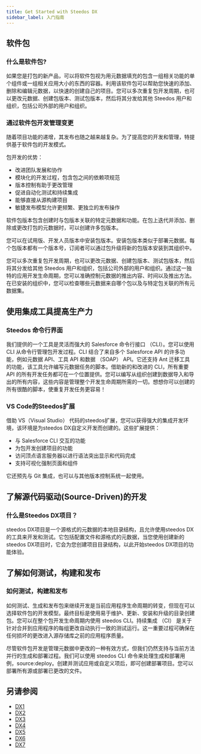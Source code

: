 ```yaml
---
title: Get Started with Steedos DX
sidebar_label: 入门指南
---
```


## 软件包

### 什么是软件包?

如果您是打包的新产品，可以将软件包视为用元数据填充的包含一组相关功能的单个组件或一组相关应用大小的东西的容器。利用该软件包可以帮助您快速的添加、删除和编辑元数据，以快速的创建自己的项目。您可以多次重复包开发周期，也可以更改元数据、创建包版本、测试包版本，然后将其分发给其他 Steedos 用户和组织，包括公司外部的用户和组织。

### 通过软件包开发管理变更

随着项目功能的递增，其发布也随之越来越复杂。为了提高您的开发和管理，特提供基于软件包的开发模式。

包开发的优势：

- 改进团队发展和协作
- 模块化的开发过程，包含包之间的依赖项规范
- 版本控制有助于更改管理
- 促进自动化测试和持续集成
- 能够直接从源构建项目
- 敏捷发布模型允许更频繁、更独立的发布操作

软件包版本包含创建时与包版本关联的特定元数据和功能。在包上迭代并添加、删除或更改打包的元数据时，可以创建许多包版本。

您可以在试用版、开发人员版本中安装包版本。安装包版本类似于部署元数据。每个包版本都有一个版本号，订阅者可以通过包升级将新的包版本安装到其组织中。

您可以多次重复包开发周期，也可以更改元数据、创建包版本、测试包版本，然后将其分发给其他 Steedos 用户和组织，包括公司外部的用户和组织。通过这一独特的应用开发生命周期，您可以准确控制元数据的推出内容、时间以及推出方法。在已安装的组织中，您可以检查哪些元数据来自哪个包以及与特定包关联的所有元数据集。

## 使用集成工具提高生产力

### Steedos 命令行界面

我们提供的一个工具是灵活而强大的 Salesforce 命令行接口 （CLI）。您可以使用 CLI 从命令行管理包开发过程。CLI 结合了来自多个 Salesforce API 的许多功能，例如元数据 API、工具 API 和数据 （SOAP） API。它还支持 Ant 迁移工具的功能，该工具允许编写元数据任务的脚本。借助新的和改进的 CLI，所有重要 API 的所有开发任务都可在一个位置提供。您可以编写从组织创建到数据导入和导出的所有内容，这些内容是管理整个开发生命周期所需的一切。想想你可以创建的所有很酷的脚本，使重复开发任务更容易！

### VS Code的Steedos扩展

借助 VS（Visual Studio） 代码的steedos扩展，您可以获得强大的集成开发环境，该环境是为steedos DX自定义开发而创建的。这些扩展提供：

- 与 Salesforce CLI 交互的功能
- 为包开发创建项目的功能
- 访问顶点语言服务器以进行语法突出显示和代码完成
- 支持可视化强制页面和组件

它还预先与 Git 集成，也可以与其他版本控制系统一起使用。

## 了解源代码驱动(Source-Driven)的开发

### 什么是Steedos DX项目？

steedos DX项目是一个源格式的元数据的本地目录结构，且允许使用steedos DX的工具来开发和测试。它包括配置文件和源格式的元数据，当您使用创建新的steedos DX项目时，它会为您创建项目目录结构，以此开始steedos DX项目的功能体验。

## 了解如何测试，构建和发布

### 如何测试，构建和发布

如何测试、生成和发布包来继续开发是当前应用程序生命周期的转变，但现在可以选择软件包的开发模型。最终目标是使用易于维护、更新、安装和升级的目录创建包。您可以在整个包开发生命周期内使用 steedos CLI。持续集成 （CI） 是关于针对合并到应用程序的每组更改自动执行一致的测试运行。这一重要过程可确保在任何损坏的更改进入源存储库之前的应用程序质量。

尽管软件包开发是管理元数据中更改的一种有效方式，但我们仍然支持与当前方法并行的生成和部署过程。我们可以使用 steedos CLI 命令来处理生成和部署用例，source:deploy。创建并测试应用或自定义项后，即可创建部署项目。您可以部署所有源或部署已更改的文件。

## 另请参阅

- [DX1](/help/company/organization)
- [DX2](/help/company/organization)
- [DX3](/help/company/organization)
- [DX4](/help/company/organization)
- [DX5](/help/company/organization)
- [DX6](/help/company/organization)
- [DX7](/help/company/organization)
